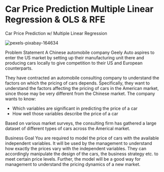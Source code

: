 # Car Price Prediction Multiple Linear Regression & OLS & RFE 
Car Price Prediction w/ Multiple Linear Regression

![pexels-pixabay-164634](https://user-images.githubusercontent.com/61653147/220427052-d6312693-c53e-49b8-a3b8-f5001c3bca64.jpg)


Problem Statement
A Chinese automobile company Geely Auto aspires to enter the US market by setting up their manufacturing unit there and producing cars locally to give competition to their US and European counterparts.

They have contracted an automobile consulting company to understand the factors on which the pricing of cars depends. Specifically, they want to understand the factors affecting the pricing of cars in the American market, since those may be very different from the Chinese market. The company wants to know:

- Which variables are significant in predicting the price of a car
- How well those variables describe the price of a car

Based on various market surveys, the consulting firm has gathered a large dataset of different types of cars across the Americal market.

Business Goal
You are required to model the price of cars with the available independent variables. It will be used by the management to understand how exactly the prices vary with the independent variables. They can accordingly manipulate the design of the cars, the business strategy etc. to meet certain price levels. Further, the model will be a good way for management to understand the pricing dynamics of a new market.

